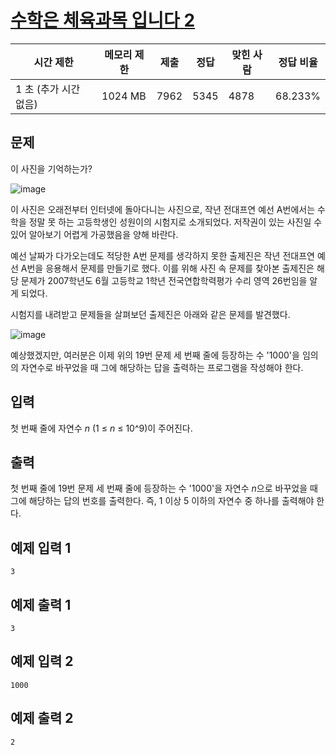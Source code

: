 # [수학은 체육과목 입니다 2](https://www.acmicpc.net/problem/17362)

| 시간 제한 | 메모리 제한 | 제출 | 정답 | 맞힌 사람 | 정답 비율 |
| --- | --- | --- | --- | --- | --- |
| 1 초 (추가 시간 없음) | 1024 MB | 7962 | 5345 | 4878 | 68.233% |

## 문제

이 사진을 기억하는가?

![image](https://upload.acmicpc.net/11eba1b1-183f-4519-b3ed-526e71dadfbe/-/preview/)

이 사진은 오래전부터 인터넷에 돌아다니는 사진으로, 작년 전대프연 예선 A번에서는 수학을 정말 못 하는 고등학생인 성원이의 시험지로 소개되었다. 저작권이 있는 사진일 수 있어 알아보기 어렵게 가공했음을 양해 바란다.

예선 날짜가 다가오는데도 적당한 A번 문제를 생각하지 못한 출제진은 작년 전대프연 예선 A번을 응용해서 문제를 만들기로 했다. 이를 위해 사진 속 문제를 찾아본 출제진은 해당 문제가 2007학년도 6월 고등학교 1학년 전국연합학력평가 수리 영역 26번임을 알게 되었다.

시험지를 내려받고 문제들을 살펴보던 출제진은 아래와 같은 문제를 발견했다.

![image](https://upload.acmicpc.net/0e0c60fe-2bec-4f1e-85f2-57b5ba88fdb1/-/preview/)

예상했겠지만, 여러분은 이제 위의 19번 문제 세 번째 줄에 등장하는 수 '1000'을 임의의 자연수로 바꾸었을 때 그에 해당하는 답을 출력하는 프로그램을 작성해야 한다.

## 입력

첫 번째 줄에 자연수 *n* (1 ≤ *n* ≤ 10^9)이 주어진다.

## 출력

첫 번째 줄에 19번 문제 세 번째 줄에 등장하는 수 '1000'을 자연수 *n*으로 바꾸었을 때 그에 해당하는 답의 번호를 출력한다. 즉, 1 이상 5 이하의 자연수 중 하나를 출력해야 한다.

## 예제 입력 1

```
3

```

## 예제 출력 1

```
3

```

## 예제 입력 2

```
1000

```

## 예제 출력 2

```
2
```
